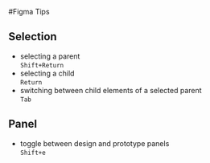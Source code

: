#Figma Tips

## Selection
* selecting a parent \
  `Shift+Return`
* selecting a child \
  `Return`
* switching between child elements of a selected parent \
  `Tab`

## Panel
* toggle between design and prototype panels \
 `Shift+e`
